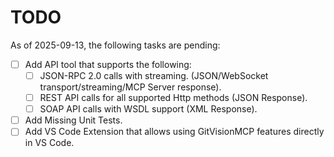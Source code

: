 # TODO

As of 2025-09-13, the following tasks are pending:
- [ ] Add API tool that supports the following:
  - [ ] JSON-RPC 2.0 calls with streaming. (JSON/WebSocket transport/streaming/MCP Server response).
  - [ ] REST API calls for all supported Http methods (JSON Response).
  - [ ] SOAP API calls with WSDL support (XML Response).
- [ ] Add Missing Unit Tests.
- [ ] Add VS Code Extension that allows using GitVisionMCP features directly in VS Code.
